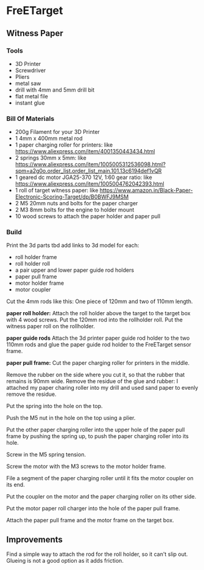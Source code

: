 # FreETarget
## Witness Paper 
### Tools
- 3D Printer
- Screwdriver
- Pliers
- metal saw
- drill with 4mm and 5mm drill bit
- flat metal file
- instant glue

### Bill Of Materials
- 200g Filament for your 3D Printer
- 1 4mm x 400mm metal rod
- 1 paper charging roller for printers: like https://www.aliexpress.com/item/4001350443434.html
- 2 springs 30mm x 5mm: like https://www.aliexpress.com/item/1005005312536098.html?spm=a2g0o.order_list.order_list_main.101.13c6194def1vQR
- 1 geared dc motor JGA25-370 12V, 1:60 gear ratio: like https://www.aliexpress.com/item/1005004762042393.html
- 1 roll of target witness paper: like https://www.amazon.in/Black-Paper-Electronic-Scoring-Target/dp/B0BWFJ9MSM
- 2 M5 20mm nuts and bolts for the paper charger
- 2 M3 8mm bolts for the engine to holder mount
- 10 wood screws to attach the paper holder and paper pull

### Build
Print the 3d parts tbd add links to 3d model for each:
- roll holder frame
- roll holder roll
- a pair upper and lower paper guide rod holders
- paper pull frame
- motor holder frame
- motor coupler 

Cut the 4mm rods like this: One piece of 120mm and two of 110mm length.

**paper roll holder:**
Attach the roll holder above the target to the target box with 4 wood screws.
Put the 120mm rod into the rollholder roll.
Put the witness paper roll on the rollholder.

**paper guide rods**
Attach the 3d printer paper guide rod holder to the two 110mm rods and glue the paper guide rod holder to the FreETarget sensor frame.

**paper pull frame:**
Cut the paper charging roller for printers in the middle.

Remove the rubber on the side where you cut it, so that the rubber that remains is 90mm wide. 
Remove the residue of the glue and rubber: I attached my paper charing roller into my drill and used sand paper to 
evenly remove the residue.

Put the spring into the hole on the top.

Push the M5 nut in the hole on the top using a plier.

Put the other paper charging roller into the upper hole of the paper pull frame by pushing the spring up, to push the paper 
charging roller into its hole.

Screw in the M5 spring tension.

Screw the motor with the M3 screws to the motor holder frame.

File a segment of the paper charging roller until it fits the motor coupler on its end.

Put the coupler on the motor and the paper charging roller on its other side.

Put the motor paper roll charger into the hole of the paper pull frame.

Attach the paper pull frame and the motor frame on the target box.

## Improvements
Find a simple way to attach the rod for the roll holder, so it can't slip out. Glueing is not a good option as it adds friction.
